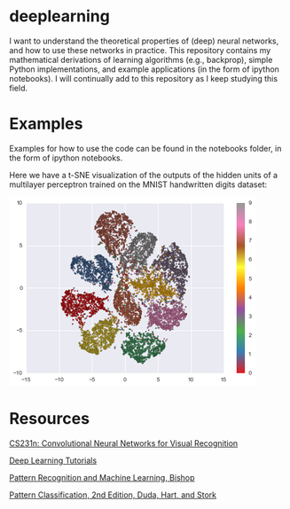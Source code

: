 # deeplearning

I want to understand the theoretical properties of (deep) neural networks, and how to use these networks in practice. This repository contains my mathematical derivations of learning algorithms (e.g., backprop), simple Python implementations, and example applications (in the form of ipython notebooks). I will continually add to this repository as I keep studying this field.

# Examples
Examples for how to use the code can be found in the notebooks folder, in the form of ipython notebooks.

Here we have a t-SNE visualization of the outputs of the hidden units of a multilayer perceptron trained on the MNIST handwritten digits dataset:

![](https://raw.githubusercontent.com/dganguli/deeplearning/master/notebooks/tsne_out.png)


# Resources
[CS231n: Convolutional Neural Networks for Visual Recognition](http://cs231n.stanford.edu/)

[Deep Learning Tutorials](http://deeplearning.net/tutorial/)

[Pattern Recognition and Machine Learning, Bishop](http://research.microsoft.com/en-us/um/people/cmbishop/prml/)

[Pattern Classification, 2nd Edition, Duda, Hart, and Stork](http://www.wiley.com/WileyCDA/WileyTitle/productCd-0471056693.html)

